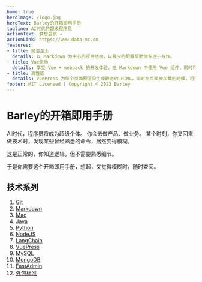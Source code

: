 ```yaml
---
home: true
heroImage: /logo.jpg
heroText: Barley的开箱即用手册
tagline: AI时代的超级程序员
actionText: 梦想启航 →
actionLink: https://www.data-mc.cn
features:
- title: 简洁至上
  details: 以 Markdown 为中心的项目结构，以最少的配置帮助你专注于写作。
- title: Vue驱动
  details: 享受 Vue + webpack 的开发体验，在 Markdown 中使用 Vue 组件，同时可以使用 Vue 来开发自定义主题。
- title: 高性能
  details: VuePress 为每个页面预渲染生成静态的 HTML，同时在页面被加载的时候，将作为 SPA 运行。
footer: MIT Licensed | Copyright © 2023 Barley
---
```


# Barley的开箱即用手册

AI时代，程序员将成为超级个体。
你会去做产品、做业务。
某个时刻，你又回来做技术时，发现某些曾经熟悉的命令，居然变得模糊。

这是正常的，你知道逻辑，但不需要熟悉细节。

于是你需要这个开箱即用手册，想起，又觉得模糊时，随时查阅。

## 技术系列

1. [Git](./git/README.md)
1. [Markdown](./markdown/README.md)
1. [Mac](./mac/README.md)
2. [Java](./java/README.md)
2. [Python](./python/README.md)
3. [NodeJS](./nodejs/README.md)
4. [LangChain](./langchain/README.md)
5. [VuePress](./vuepress/README.md)
6. [MySQL](./mysql/README.md)
7. [MongoDB](./mongodb/README.md)
7. [FastAdmin](./fastadmin/README.md)
7. [外包标准](./cyoa/standard.md)